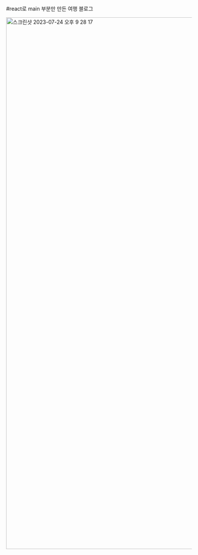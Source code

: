 #react로 main 부분만 만든 여행 블로그

<img width="1438" alt="스크린샷 2023-07-24 오후 9 28 17" src="https://github.com/eunbeeeeee/blogme/assets/125331919/b2685dda-dcec-4db9-a39a-ef25190e79cb">
